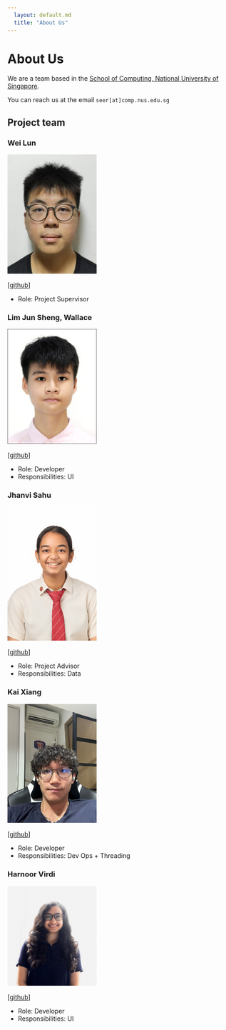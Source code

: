 ```yaml
---
  layout: default.md
  title: "About Us"
---
```


# About Us

We are a team based in the [School of Computing, National University of Singapore](http://www.comp.nus.edu.sg).

You can reach us at the email `seer[at]comp.nus.edu.sg`

## Project team

### Wei Lun

<img src="images/swei99.png" width="200px">

[[github](https://github.com/swei99)]

* Role: Project Supervisor

### Lim Jun Sheng, Wallace

<img src="images/codewallie.png" width="200px">

[[github](https://github.com/codewallie)]

* Role: Developer
* Responsibilities: UI

### Jhanvi Sahu

<img src="images/jj55j7.png" width="200px">

[[github](https://github.com/jj55j7)]

* Role: Project Advisor
* Responsibilities: Data

### Kai Xiang

<img src="images/okaixiang.png" width="200px">

[[github](https://github.com/OKaiXiang)]

* Role: Developer
* Responsibilities: Dev Ops + Threading

### Harnoor Virdi

<img src="images/h-virdi.png" width="200px">

[[github](http://github.com/h-virdi)]

* Role: Developer
* Responsibilities: UI
